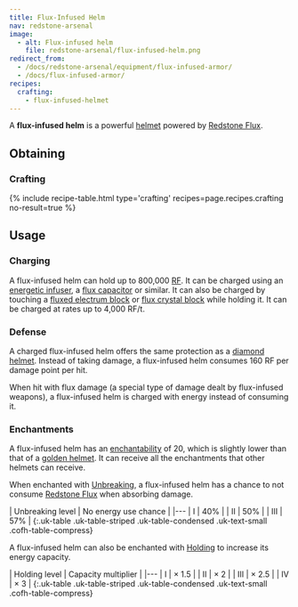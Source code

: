 ```yaml
---
title: Flux-Infused Helm
nav: redstone-arsenal
image:
  - alt: Flux-infused helm
    file: redstone-arsenal/flux-infused-helm.png
redirect_from:
  - /docs/redstone-arsenal/equipment/flux-infused-armor/
  - /docs/flux-infused-armor/
recipes:
  crafting:
    - flux-infused-helmet
---
```


A **flux-infused helm** is a powerful
[helmet](https://minecraft.gamepedia.com/Helmet) powered by [Redstone
Flux](/docs/redstone-flux/).


Obtaining
---------

### Crafting
{% include recipe-table.html type='crafting' recipes=page.recipes.crafting no-result=true %}


Usage
-----

### Charging
A flux-infused helm can hold up to 800,000 [RF](/docs/redstone-flux/). It can be
charged using an [energetic infuser](/docs/energetic-infuser/), a [flux
capacitor](/docs/flux-capacitor/) or similar. It can also be charged by touching
a [fluxed electrum block](/docs/fluxed-electrum-block/) or [flux crystal
block](/docs/flux-crystal-block) while holding it. It can be charged at rates up
to 4,000 RF/t.

### Defense
A charged flux-infused helm offers the same protection as a [diamond
helmet](https://minecraft.gamepedia.com/Diamond_Helmet). Instead of taking
damage, a flux-infused helm consumes 160 RF per damage point per hit.

When hit with flux damage (a special type of damage dealt by flux-infused
weapons), a flux-infused helm is charged with energy instead of consuming it.

### Enchantments
A flux-infused helm has an
[enchantability](https://minecraft.gamepedia.com/Enchantability) of 20, which is
slightly lower than that of a [golden
helmet](https://minecraft.gamepedia.com/Golden_Helmet). It can receive all the
enchantments that other helmets can receive.

When enchanted with [Unbreaking](https://minecraft.gamepedia.com/Unbreaking), a
flux-infused helm has a chance to not consume [Redstone
Flux](/docs/redstone-flux/) when absorbing damage.

| Unbreaking level | No energy use chance |
|---
| I | 40% |
| II | 50% |
| III | 57% |
{:.uk-table .uk-table-striped .uk-table-condensed .uk-text-small .cofh-table-compress}

A flux-infused helm can also be enchanted with [Holding](/docs/holding/) to
increase its energy capacity.

| Holding level | Capacity multiplier |
|---
| I | × 1.5 |
| II | × 2 |
| III | × 2.5 |
| IV | × 3 |
{:.uk-table .uk-table-striped .uk-table-condensed .uk-text-small .cofh-table-compress}
